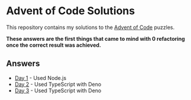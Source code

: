# Advent of Code Solutions

This repository contains my solutions to the [Advent of Code](https://adventofcode.com/) puzzles.

**These answers are the first things that came to mind with 0 refactoring once the correct result was achieved.**

## Answers

- [Day 1](day-01/) - Used Node.js
- [Day 2](day-02/) - Used TypeScript with Deno
- [Day 3](day-03/) - Used TypeScript with Deno
